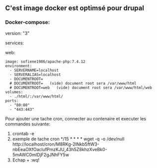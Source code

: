 ## C'est image docker est optimsé pour drupal

### Docker-compose:

version: "3"

services:

web:

    image: sofiene1986/apache-php:7.4.12
    environment:
      - SERVERNAME=localhost
      - SERVERALIAS=localhost
      - DOCUMENTROOT=
      # DOCUMENTROOT=   (vide) document root sera /var/www/html
      # DOCUMENTROOT=web   (vide) document root sera /var/www/html/web
    volumes:
      - ./html/:/var/www/html/
    ports:
      - "80:80"
      - "443:443"

Pour ajouter une tache cron, connecter au contenaire et executer les commandes suivante:
1) crontab -e
2) exemple de tache cron */15 * * * * wget -q -o /dev/null http://localhost/cron/M8RKg-2INkb5ftW3-nbEeaOXfOaclufPmzKJU_43h5Z8khzXveBk0-5mAWC0mIDjF2gJNhFY5w
3) Echap + :wq!      
